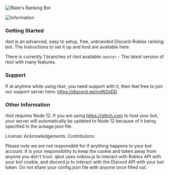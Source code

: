 ![Rlate's Ranking Bot](https://cdn.glitch.com/40380bdd-d7db-4c73-98f8-a996b1271403%2FRlate's%20Ranking%20Bots.PNG?v=1591143735310)

![Information](https://cdn.glitch.com/40380bdd-d7db-4c73-98f8-a996b1271403%2FInfo.PNG?v=1591144083856)
### Getting Started
rbot is an advanced, easy to setup, free, unbranded Discord-Roblox ranking bot. The instructions to set it up and host are available here:

There is currently 1 branches of rbot available:
`master` - The latest version of rbot with many features.

### Support
If at anytime while using rbot, you need support with it, then feel free to join our support server here: https://discord.gg/nvW2qDD

### Other Information
rbot requires Node 12. If you are using https://glitch.com to host your bot, your server will automatically be updated to Node 12 because of it being specified in the ackage.json file.

License:
Acknowledgements:
Contributors:

Please note we are not responsible for if anything happens to your bot account. It is your responsibility to keep the cookie and token away from anyone you don't trust. qbot uses noblox.js to interact with Roblox API with your bot cookie, and discord.js to interact with the Discord API with your bot token. Do not share your config.json file with anyone once filled out.
